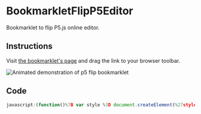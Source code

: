 # BookmarkletFlipP5Editor

Bookmarklet to flip P5.js online editor.

## Instructions

Visit <a href="https://codingtrain.github.io/BookmarkletFlipP5Editor/">the bookmarklet's page</a> and drag the link to your browser toolbar.

![Animated demonstration of p5 flip bookmarklet](https://codingtrain.github.io/BookmarkletFlipP5Editor/flip_p5.gif)


## Code

```javascript
javascript:(function()%7B var style %3D document.createElement(%27style%27), styleContent %3D document.createTextNode(%27.editor-preview-container>.SplitPane>.Pane1, .editor-preview-container>.SplitPane>.Pane2>.SplitPane>.Pane1 %7B order: 2 !important%3B %7D .editor-preview-container>.SplitPane>.Resizer, .editor-preview-container>.SplitPane>.Pane2>.SplitPane>.Resizer %7B order: 1 !important%3B %7D .editor-preview-container>.SplitPane>.Pane2, .editor-preview-container>.SplitPane>.Pane2>.SplitPane>.Pane2 %7B order: 0 !important%3B %7D div.editor-preview-container>div>div.Pane.vertical.Pane2>div>div.Pane.vertical.Pane1>div>div.Pane.horizontal.Pane1>section>header>button.sidebar__expand, div.editor-preview-container>div>div.Pane.vertical.Pane2>div>div.Pane.vertical.Pane1>div>div.Pane.horizontal.Pane1>section>header>button.sidebar__contract%7B right: 0.08333rem !important%3B left: auto !important%3B transform: rotate(180deg) !important%3B %7D div.editor-preview-container>div>div.Pane.vertical.Pane2>div>div.Pane.vertical.Pane1>div>div.Pane.horizontal.Pane1>section>header>.editor__file-name %7B padding-left: 0 %7D div.editor-preview-container > div > div.Pane.vertical.Pane1 > nav > div.sidebar__root-item > ul > li button.sidebar__file-item-show-options %7B padding-right: 20px !important%3B padding-left: .5rem !important%3B %7D div.editor-preview-container > div > div.Pane.vertical.Pane1 > nav > div.sidebar__header %7B padding-right: 20px !important%3B %7D input:active, input:focus, button:active, button:focus %7B outline: none %7D%27)%3B style.appendChild(styleContent )%3B var caput %3D document.getElementsByTagName(%27head%27)%3B caput%5B0%5D.appendChild(style)%3B %7D)()%3B
```
